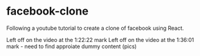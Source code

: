 # facebook-clone
Following a youtube tutorial to create a clone of facebook using React.

Left off on the video at the 1:22:22 mark
Left off on the video at the 1:36:01 mark - need to find approiate dummy content (pics)